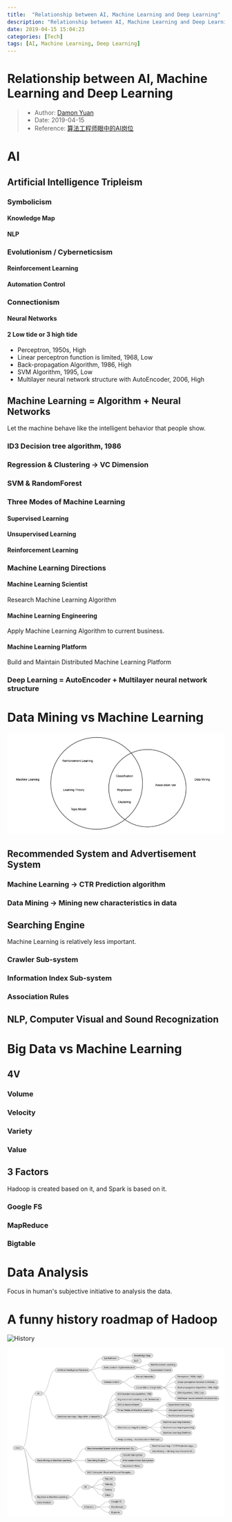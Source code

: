 ```yaml
---
title:  "Relationship between AI, Machine Learning and Deep Learning"
description: "Relationship between AI, Machine Learning and Deep Learning"
date: 2019-04-15 15:04:23
categories: [Tech]
tags: [AI, Machine Learning, Deep Learning]
---
```

# Relationship between AI, Machine Learning and Deep Learning

> * Author: [Damon Yuan](https://www.damonyuan.com)
> * Date: 2019-04-15
> * Reference: [算法工程师眼中的AI岗位](https://cloud.tencent.com/developer/article/1405315)

# AI

## Artificial Intelligence Tripleism

### Symbolicism

#### Knowledge Map

#### NLP

### Evolutionism / Cyberneticsism

#### Reinforcement Learning

#### Automation Control

### Connectionism

#### Neural Networks

#### 2 Low tide or 3 high tide

* Perceptron, 1950s, High
* Linear perceptron function is limited, 1968, Low
* Back-propagation Algorithm, 1986, High
* SVM Algorithm, 1995, Low
* Multilayer neural network structure with AutoEncoder, 2006, High

## Machine Learning = Algorithm + Neural Networks

  Let the machine behave like the intelligent behavior that people show.

### ID3 Decision tree algorithm, 1986
### Regression & Clustering -> VC Dimension
### SVM & RandomForest

### Three Modes of Machine Learning

#### Supervised Learning

#### Unsupervised Learning

#### Reinforcement Learning

### Machine Learning Directions

#### Machine Learning Scientist

  Research Machine Learning Algorithm

#### Machine Learning Engineering

  Apply Machine Learning Algorithm to current business.

#### Machine Learning Platform

  Build and Maintain Distributed Machine Learning Platform


### Deep Learning = AutoEncoder + Multilayer neural network structure

# Data Mining vs Machine Learning

  ![machine-learning-vs-data-mining](machine-learning-vs-data-mining.png)

## Recommended System and Advertisement System

### Machine Learning -> CTR Prediction algorithm

### Data Mining -> Mining new characteristics in data

## Searching Engine

  Machine Learning is relatively less important.

### Crawler Sub-system

### Information Index Sub-system

### Association Rules

## NLP, Computer Visual and Sound Recognization

# Big Data vs Machine Learning

## 4V

### Volume

### Velocity

### Variety

### Value

## 3 Factors

  Hadoop is created based on it, and Spark is based on it.

### Google FS
### MapReduce
### Bigtable

# Data Analysis

  Focus in human's subjective initiative to analysis the data.

# A funny history roadmap of Hadoop

![History](https://ask.qcloudimg.com/http-save/170434/oev8w7r4ij.jpeg?imageView2/2/w/1620)  

![mindmap](mindmap.svg)  
